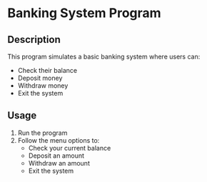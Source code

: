 # Banking System Program

## Description
This program simulates a basic banking system where users can:
- Check their balance
- Deposit money
- Withdraw money
- Exit the system

## Usage
1. Run the program 
2. Follow the menu options to:
    - Check your current balance
    - Deposit an amount
    - Withdraw an amount
    - Exit the system


    